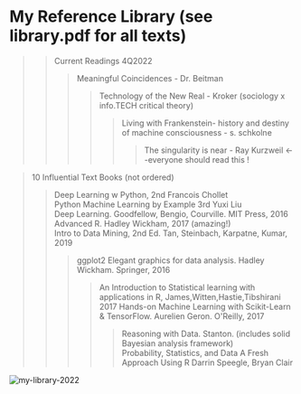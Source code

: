 # My Reference Library (see library.pdf for all texts)  

>>Current Readings 4Q2022  
>>>Meaningful Coincidences - Dr. Beitman  
>>>>Technology of the New Real - Kroker (sociology x info.TECH critical theory)  
>>>>>Living with Frankenstein- history and destiny of machine consciousness - s. schkolne  
>>>>>>The singularity is near - Ray Kurzweil <--everyone should read this  !


>10 Influential Text Books (not ordered)  
>>Deep Learning w Python, 2nd Francois Chollet  
>>Python Machine Learning by Example 3rd Yuxi Liu  
>>Deep Learning. Goodfellow, Bengio, Courville. MIT Press, 2016  
>>Advanced R. Hadley Wickham, 2017 (amazing!)  
>>Intro to Data Mining, 2nd Ed. Tan, Steinbach, Karpatne, Kumar, 2019  
>>>ggplot2 Elegant graphics for data analysis. Hadley Wickham. Springer, 2016    
>>>>An Introduction to Statistical learning with applications in R, James,Witten,Hastie,Tibshirani 2017
>>>>Hands-on Machine Learning with Scikit-Learn & TensorFlow. Aurelien Geron. O'Reilly, 2017 
>>>>>Reasoning with Data. Stanton. (includes solid Bayesian analysis framework)  
>>>>>Probability, Statistics, and Data A Fresh Approach Using R  Darrin Speegle, Bryan Clair  

![my-library-2022](https://user-images.githubusercontent.com/59778456/193679900-04ccd057-71b9-4d4b-9a72-f1d85842c3d5.jpg)
